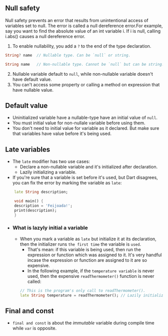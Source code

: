 ## Null safety
Null safety prevents an error that results from unintentional access of variables set to null. The error is called a null dereference error.For example, say you want to find the absolute value of an int variable i. If i is null, calling i.abs() causes a null dereference error.
1. To enable nullability, you add a `?` to the end of the type declaration.
```dart
String? name  // Nullable type. Can be `null` or string.

String name   // Non-nullable type. Cannot be `null` but can be string.
```
2. Nullable variable default to `null`, while non-nullable variable doesn't have default value. 
3. You can't access some property or calling a method on expression that have nullable value.

## Default value
- Uninitialized variable have a nullable-type have an initial value of `null`.
- You must initial value for non-nullale variable before using them.
- You don't need to initial value for variable as it declared. But make sure that variables have value before it's being used.
## Late variables

- The `late` modifier has two use cases:
    - Declare a non-nullable variable and it's initialized after declaration.
    - Lazily initializing a variable.
- If you're sure that a variable is set before it's used, but Dart disagrees, you can fix the error by marking the variable as `late`: 

```dart
    late String description;

    void main() {
    description = 'Feijoada!';
    print(description);
    }
```
- ### What is lazyly initial a variable
    - When you mark a variable as `late` but initialize it at its declaration, then the initializer runs `the first time` the variable is `used`. 
        - That's mean: if this variable is being used, then run the expression or function which was assigned to it. It's very handful incase the expression or function are assigned to it are so expensive.
        - In the following example, if the `temperature variable` is never used, then the expensive `readThermometer()` function is never called:
        ```dart
        // This is the program's only call to readThermometer().
        late String temperature = readThermometer(); // Lazily initialized.
        ```
## Final and const
-  `final and const` is about the *immutable* variable during compile time while `var` is opposite.

